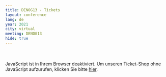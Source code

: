 ```yaml
---
title: DENOG13 - Tickets
layout: conference
lang: de
year: 2021
city: virtual
meeting: DENOG13
hide: true
---
```


<br/>
<br/>
<pretix-widget event="https://pretix.eu/denog/denog13/"></pretix-widget>
<noscript>
   <div class="pretix-widget">
        <div class="pretix-widget-info-message">
            JavaScript ist in Ihrem Browser deaktiviert. Um unseren Ticket-Shop ohne JavaScript aufzurufen, klicken Sie bitte <a target="_blank" rel="noopener" href="https://pretix.eu/denog/denog12/">hier</a>.
        </div>
    </div>
</noscript>
